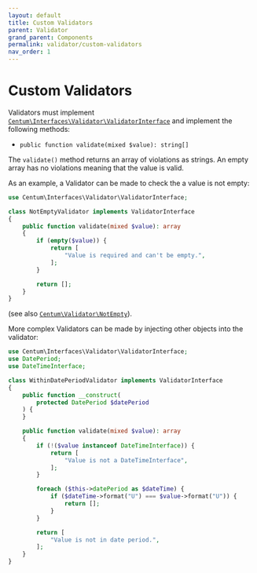 ```yaml
---
layout: default
title: Custom Validators
parent: Validator
grand_parent: Components
permalink: validator/custom-validators
nav_order: 1
---
```




# Custom Validators

Validators must implement [`Centum\Interfaces\Validator\ValidatorInterface`](https://github.com/SidRoberts/centum/tree/development/src/Interfaces/Validator/ValidatorInterface.php) and implement the following methods:

- `public function validate(mixed $value): string[]`

The `validate()` method returns an array of violations as strings.
An empty array has no violations meaning that the value is valid.

As an example, a Validator can be made to check the a value is not empty:

```php
use Centum\Interfaces\Validator\ValidatorInterface;

class NotEmptyValidator implements ValidatorInterface
{
    public function validate(mixed $value): array
    {
        if (empty($value)) {
            return [
                "Value is required and can't be empty.",
            ];
        }

        return [];
    }
}
```

(see also [`Centum\Validator\NotEmpty`](https://github.com/SidRoberts/centum/tree/development/src/Validator/NotEmpty.php)).

More complex Validators can be made by injecting other objects into the validator:

```php
use Centum\Interfaces\Validator\ValidatorInterface;
use DatePeriod;
use DateTimeInterface;

class WithinDatePeriodValidator implements ValidatorInterface
{
    public function __construct(
        protected DatePeriod $datePeriod
    ) {
    }

    public function validate(mixed $value): array
    {
        if (!($value instanceof DateTimeInterface)) {
            return [
                "Value is not a DateTimeInterface",
            ];
        }

        foreach ($this->datePeriod as $dateTime) {
            if ($dateTime->format("U") === $value->format("U")) {
                return [];
            }
        }

        return [
            "Value is not in date period.",
        ];
    }
}
```
